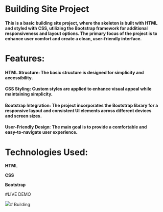 # Building Site Project

<h4>This is a basic building site project, where the skeleton is built with HTML and styled with CSS, utilizing the Bootstrap framework for additional responsiveness and layout options. The primary focus of the project is to enhance user comfort and create a clean, user-friendly interface.</h4>

<h1>Features:</h1>

<h4><b>HTML Structure:</b> The basic structure is designed for simplicity and accessibility.</h4>

<h4><b>CSS Styling:</b> Custom styles are applied to enhance visual appeal while maintaining simplicity.</h4>

<h4><b>Bootstrap Integration:</b> The project incorporates the Bootstrap library for a responsive layout and consistent UI elements across different devices and screen sizes.</h4>

<h4><b>User-Friendly Design:</b> The main goal is to provide a comfortable and easy-to-navigate user experience.</h4>

<h1>Technologies Used:</h1>
<b>HTML

CSS

Bootstrap</b>

#LIVE DEMO

![](edu.gif)# Building

